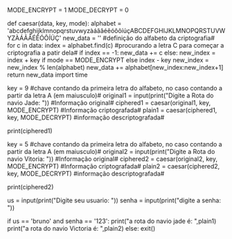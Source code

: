 MODE_ENCRYPT = 1
MODE_DECRYPT = 0

def caesar(data, key, mode):
    alphabet = 'abcdefghijklmnopqrstuvwyzàáãâéêóôõíúçABCDEFGHIJKLMNOPQRSTUVWYZÀÁÃÂÉÊÓÕÍÚÇ'
    new_data = ''
#definição do alfabeto da criptografia#    
    for c in data:
        index = alphabet.find(c)
#procurando a letra C para começar a criptografia a patir dela#
        if index == -1:
            new_data += c
        else:
            new_index = index + key if mode == MODE_ENCRYPT else index - key
            new_index = new_index % len(alphabet)
            new_data += alphabet[new_index:new_index+1]
    return new_data
import time

key = 9
#chave contando da primeira letra do alfabeto, no caso contando a partir da letra A (em maiusculo)#
original1 = input(print("Digite a Rota do navio Jade: "))
#Informação original#
ciphered1 = caesar(original1, key, MODE_ENCRYPT)
#Informação criptografada#
plain1 = caesar(ciphered1, key, MODE_DECRYPT)
#informação descriptografada#

print(ciphered1)

key = 5
#chave contando da primeira letra do alfabeto, no caso contando a partir da letra A (em maiusculo)#
original2 = input(print("Digite a Rota do navio Vitoria: "))
#Informação original#
ciphered2 = caesar(original2, key, MODE_ENCRYPT)
#Informação criptografada#
plain2 = caesar(ciphered2, key, MODE_DECRYPT)
#informação descriptografada#

print(ciphered2)

us = input(print("Digite seu usuario: "))
senha = input(print("digite a senha: "))

if us == 'bruno' and senha == '123':
    print("a rota do navio jade é: ",plain1)
    print("a rota do navio Victoria é: ",plain2)
else:
    exit()
